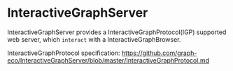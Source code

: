 # InteractiveGraphServer
InteractiveGraphServer provides a InteractiveGraphProtocol(IGP) supported web server,
which `interact` with a InteractiveGraphBrowser.

InteractiveGraphProtocol specification: https://github.com/graph-eco/InteractiveGraphServer/blob/master/InteractiveGraphProtocol.md
